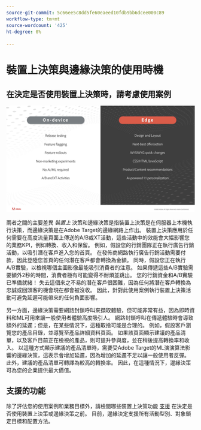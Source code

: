 ```yaml
---
source-git-commit: 5c66ee5c8dd5fe60eaeed10fdb9bb6dcee000c89
workflow-type: tm+mt
source-wordcount: '425'
ht-degree: 0%

---
```

# 裝置上決策與邊緣決策的使用時機

## 在決定是否使用裝置上決策時，請考慮使用案例

![替代影像](assets/comparison.jpeg)

兩者之間的主要差異 *裝置上* 決策和邊緣決策是指裝置上決策是在伺服器上本機執行決策，而邊緣決策是在Adobe Target的邊緣網路上作出。 裝置上決策應用於任何需要在高度流量頁面上傳送的A/B或XT活動，這些活動中的效能會大幅影響您的業務KPI，例如轉換、收入和保留。 例如，假設您的行銷團隊正在執行廣告行銷活動，以吸引潛在客戶進入您的首頁。 在發佈商網路執行廣告行銷活動需要付款，因此登陸您首頁的任何潛在客戶都會轉換為金額。 同時，假設您正在執行A/B實驗，以檢視哪個主圖影像最能吸引消費者的注意。 如果傳遞這些A/B實驗需要額外2秒的時間，消費者極有可能變得不耐煩並跳出。 您的行銷資金和A/B實驗已準備就緒！ 失去這個來之不易的潛在客戶很困難，因為任何將潛在客戶轉換為忠誠或回頭客的機會現在都會被沒收。 因此，針對此使用案例執行裝置上決策活動可避免延遲可能帶來的任何負面影響。

另一方面，邊緣決策需要網路封鎖呼叫來擷取體驗，但可能非常有益，因為即時資料和ML可用來讓一般使用者體驗高度吸引人。 網路封鎖呼叫在傳遞體驗時會導致額外的延遲；但是，在某些情況下，這種取捨可能是合理的。 例如，假設客戶瀏覽您的產品目錄，並導覽至產品詳細資料頁面。 如果該頁面顯示建議的產品清單，以及客戶目前正在檢視的產品，則可提升參與度，並在稍後提高轉換率和收入。 以這種方式顯示建議的產品清單時，需要受Adobe Target的ML演演算法影響的邊緣決策，這表示會增加延遲，因為增加的延遲不足以讓一般使用者反彈。 此外，建議的產品清單可轉譯為較高的轉換率。 因此，在這種情況下，邊緣決策可為您的企業提供最大價值。

## 支援的功能

除了評估您的使用案例和業務目標外，請檢閱哪些裝置上決策功能 [支援](../on-device-decisioning/supported-features.md) 在決定是否使用裝置上決策或邊緣決策之前。 目前，邊緣決定支援所有活動型別、對象鎖定目標和配置方法。